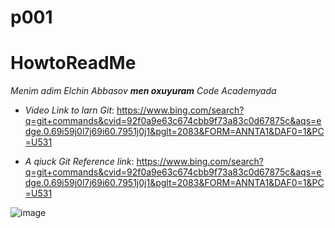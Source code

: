# p001
# HowtoReadMe #

*Menim adim Elchin  Abbasov ***men oxuyuram*** Code Academyada*

- _Video Link to larn Git_: https://www.bing.com/search?q=git+commands&cvid=92f0a9e63c674cbb9f73a83c0d67875c&aqs=edge.0.69i59j0l7j69i60.7951j0j1&pglt=2083&FORM=ANNTA1&DAF0=1&PC=U531

- _A qiuck  Git Reference link_: https://www.bing.com/search?q=git+commands&cvid=92f0a9e63c674cbb9f73a83c0d67875c&aqs=edge.0.69i59j0l7j69i60.7951j0j1&pglt=2083&FORM=ANNTA1&DAF0=1&PC=U531


![image](https://www.bing.com/images/search?view=detailV2&ccid=th0%2bIB1d&id=FDD16F9DF041E5D019957CC6F3B7E066B7A070A8&thid=OIP.th0-IB1de0ntBXhbU4XjpAHaEu&mediaurl=https%3a%2f%2fbipbap.ru%2fwp-content%2fuploads%2f2017%2f09%2f412407_lamborghini_2560x1701_www.Gde-Fon.com_-e1610616933618-1536x981.jpg&cdnurl=https%3a%2f%2fth.bing.com%2fth%2fid%2fR.b61d3e201d5d7b49ed05785b5385e3a4%3frik%3dqHCgt2bgt%252fPGfA%26pid%3dImgRaw%26r%3d0&exph=981&expw=1536&q=%d0%ba%d0%b0%d1%80%d1%82%d0%b8%d0%bd%d0%ba%d0%b8+%d0%bc%d0%b0%d1%88%d0%b8%d0%bd&simid=608021456705097488&FORM=IRPRST&ck=B004325E4B98BAC4F18C2E275B391E13&selectedIndex=0&ajaxhist=0&ajaxserp=0)